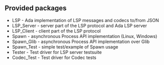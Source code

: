 Provided packages
-----------------

 * LSP - Ada implementation of LSP messages and codecs to/from JSON
 * LSP_Server - server part of the LSP protocol and Ada LSP server
 * LSP_Client - client part of the LSP protocol
 * Spawn - asynchronous Process API implementation (Linux, Windows)
 * Spawn_Glib - asynchronous Process API implementation over Glib
 * Spawn_Test - simple test/example of Spawn usage
 * Tester - Test driver for LSP server testsuite
 * Codec_Test - Test driver for Codec tests
